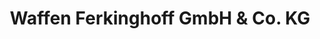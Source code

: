 ---
title: "Waffen Ferkinghoff GmbH & Co. KG"
url: /bergtheim/waffen-ferkinghoff-gmbh-und-co-kg/
shop: Waffen
---